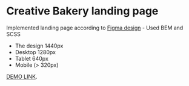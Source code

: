 # Creative Bakery landing page

Implemented landing page according to [Figma design](https://www.figma.com/file/dY3izAm0Vspsmra4lQWQIP/Bakerlab-FE-students?node-id=0%3A1) - Used BEM and SCSS

- The design 1440px
- Desktop 1280px
- Tablet 640px
- Mobile (> 320px)

[DEMO LINK](https://mikezhylka.github.io/layout_creativeBakery/).

